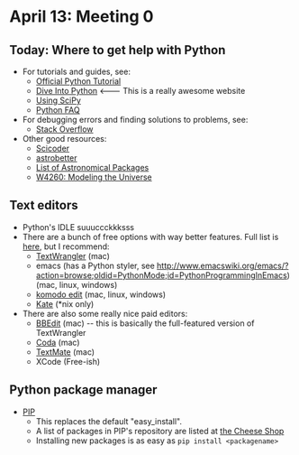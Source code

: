 # April 13: Meeting 0

## **Today:** Where to get help with Python

* For tutorials and guides, see:
    * [Official Python Tutorial](<http://docs.python.org/tutorial/>)
    * [Dive Into Python](http://www.diveintopython3.net/) <--- This is a really awesome website
    * [Using SciPy](http://scipy.org/Getting_Started)
    * [Python FAQ](http://docs.python.org/faq/index.html)
* For debugging errors and finding solutions to problems, see:
    * [Stack Overflow](http://stackoverflow.com/questions/tagged/python)
* Other good resources:
    * [Scicoder](http://scicoder.org)
    * [astrobetter](http://www.astrobetter.com/)
    * [List of Astronomical Packages](http://www.astro.washington.edu/users/rowen/AstroPy.html)
    * [W4260: Modeling the Universe](http://www.astro.columbia.edu/~gbryan/W4260_2010/index.html)

## Text editors

* Python's IDLE suuuccckkksss
* There are a bunch of free options with way better features. Full list is [here](http://wiki.python.org/moin/PythonEditors), but I recommend:
    * [TextWrangler](http://www.barebones.com/products/textwrangler/) (mac)
    * emacs (has a Python styler, see http://www.emacswiki.org/emacs/?action=browse;oldid=PythonMode;id=PythonProgrammingInEmacs) (mac, linux, windows)
    * [komodo edit](http://www.activestate.com/komodo-edit) (mac, linux, windows)
    * [Kate](http://www.kate-editor.org/) (*nix only)
* There are also some really nice paid editors:
    * [BBEdit](http://www.barebones.com/products/bbedit/) (mac) -- this is basically the full-featured version of TextWrangler
    * [Coda](http://www.panic.com/coda/) (mac) 
    * [TextMate](http://macromates.com/) (mac)
    * XCode (Free-ish)
        

## Python package manager

* [PIP](http://pypi.python.org/packages/source/p/pip/pip-1.1.tar.gz#md5=62a9f08dd5dc69d76734568a6c040508)
    * This replaces the default "easy_install". 
    * A list of packages in PIP's repository are listed at [the Cheese Shop](http://pypi.python.org/pypi)
    * Installing new packages is as easy as ``pip install <packagename>``
